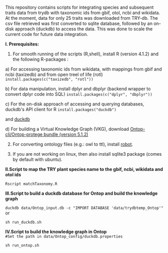 This repository contains scripts for integrating species and subsequent traits data from trydb with taxonomic ids from gbif, otol, ncbi and wikidata. At the moment, data for only 25 traits was downloaded from TRY-db. The csv file retrieved was first converted to sqlite database, followed by an on-disk approach (duckdb) to access the data. This was done to scale the current code for future data integration.

**I. Prerequisites:**

1. For smooth running of the scripts (R,shell), install R (version 4.1.2) and the following R-packages :

a) For accessing taxonomic ids from wikidata, with mappings from gbif and ncbi (taxizedb) and from open treel of life (rotl)
`install.packages(c("taxizedb", "rotl"))`

b) For data manipulation, install dplyr and dbplyr (backend wrapper to convert dplyr code into SQL)
`install.packages(c("dplyr", "dbplyr"))`

c) For the on-disk approach of accessing and querying databases, duckdb's API client for R
`install.packages("duckdb")`

and [duckdb](https://duckdb.org/docs/installation/?version=stable&environment=cli&platform=linux&download_method=package_manager)

d) For building a Virtual Knowledge Graph (VKG), download [Ontop-cli/Ontop-protege bundle (version 5.1.2)](https://github.com/ontop/ontop/releases/tag/ontop-5.1.2)

2. For converting ontology files (e.g.: owl to ttl), install [robot](https://github.com/ontodev/robot/releases/tag/v1.9.5).

3. If you are not working on linux, then also install sqlite3 package (comes by default with ubuntu).

**II.Script to map the TRY plant species name to the gbif, ncbi, wikidata and otol ids**

`Rscript matchTaxonomy.R`

**III.Script to build a duckdb database for Ontop and build the knowledge graph**

`duckdb data/Ontop_input.db -c "IMPORT DATABASE 'data/trydbtemp_Ontop'"` or 

`sh run_duckdb.sh`

**IV.Script to build the knowledge graph in Ontop**   
`#Set the path in data/Ontop_config/duckdb.properties` 

`sh run_ontop.sh`


